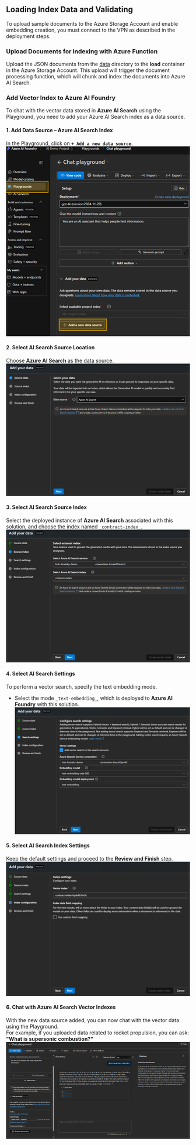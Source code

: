 
## Loading Index Data and Validating

To upload sample documents to the Azure Storage Account and enable embedding creation, you must connect to the VPN as described in the deployment steps.


###  Upload Documents for Indexing with Azure Function  

Upload the JSON documents from the [data](../data) directory to the **load** container in the Azure Storage Account. This upload will trigger the document processing function, which will chunk and index the documents into Azure AI Search. 


###  Add Vector Index to Azure AI Foundry

To chat with the vector data stored in **Azure AI Search** using the Playground, you need to add your Azure AI Search index as a data source.

#### 1. **Add Data Source – Azure AI Search Index**
In the Playground, click on **`+ Add a new data source`**.  
   ![add data source](../media/add_data_source.png)

#### 2. **Select AI Search Source Location**
Choose **Azure AI Search** as the data source.  
  ![source location](../media/vector_index_source_location.png)

#### 3. **Select AI Search Source Index**
Select the deployed instance of **Azure AI Search** associated with this solution, and choose the index named `_contract-index_`.  
   ![source index](../media/vector_index_source_index.png)

#### 4. **Select AI Search Settings**
To perform a vector search, specify the text embedding mode.  
   - Select the mode `_text-embedding_`, which is deployed to **Azure AI Foundry** with this solution.  
   ![search setting](../media/vector_index_search_setting.png)

#### 5. **Select AI Search Index Settings**
Keep the default settings and proceed to the **Review and Finish** step.  
   ![index setting](../media/vector_index_settings.png)

#### 6. **Chat with Azure AI Search Vector Indexes**
With the new data source added, you can now chat with the vector data using the Playground.  
For example, if you uploaded data related to rocket propulsion, you can ask:  
**"What is supersonic combustion?"**  
   ![chat over data](../media/chat_playground.png)